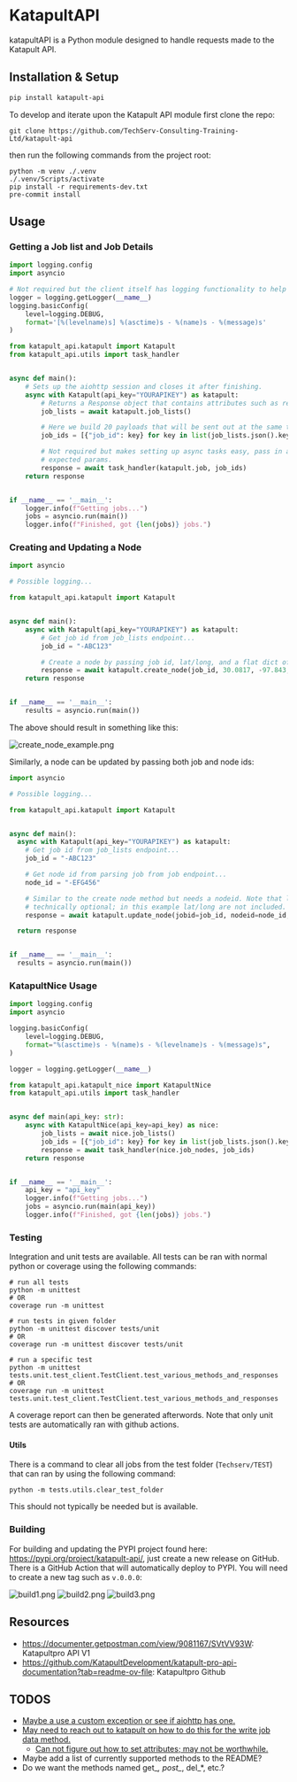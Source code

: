 # KatapultAPI

katapultAPI is a Python module designed to handle requests made to the Katapult API.

## Installation & Setup

```bash
pip install katapult-api
```

To develop and iterate upon the Katapult API module first clone the repo:

```shell
git clone https://github.com/TechServ-Consulting-Training-Ltd/katapult-api
```

then run the following commands from the project root:

```shell
python -m venv ./.venv
./.venv/Scripts/activate
pip install -r requirements-dev.txt
pre-commit install
```

## Usage

[//]: # (todo maybe a usage of this in a mainly sychronous process)

[//]: # (todo probably short explaination to expand below usage)

### Getting a Job list and Job Details

```python
import logging.config
import asyncio

# Not required but the client itself has logging functionality to help track requests.
logger = logging.getLogger(__name__)
logging.basicConfig(
    level=logging.DEBUG,
    format='[%(levelname)s] %(asctime)s - %(name)s - %(message)s'
)

from katapult_api.katapult import Katapult
from katapult_api.utils import task_handler


async def main():
    # Sets up the aiohttp session and closes it after finishing.
    async with Katapult(api_key="YOURAPIKEY") as katapult:
        # Returns a Response object that contains attributes such as return status, content, and even a json() method.
        job_lists = await katapult.job_lists()

        # Here we build 20 payloads that will be sent out at the same time.
        job_ids = [{"job_id": key} for key in list(job_lists.json().keys())[:20]]

        # Not required but makes setting up async tasks easy, pass in a job name and a list of dicts that contain
        # expected params.
        response = await task_handler(katapult.job, job_ids)
    return response


if __name__ == '__main__':
    logger.info(f"Getting jobs...")
    jobs = asyncio.run(main())
    logger.info(f"Finished, got {len(jobs)} jobs.")
```

### Creating and Updating a Node

```python
import asyncio

# Possible logging...

from katapult_api.katapult import Katapult


async def main():
    async with Katapult(api_key="YOURAPIKEY") as katapult:
        # Get job id from job_lists endpoint...
        job_id = "-ABC123"

        # Create a node by passing job id, lat/long, and a flat dict of attributes to write to the node.
        response = await katapult.create_node(job_id, 30.0817, -97.843, {"OID": 123, "my_custom_attr": "howdy partner"})
    return response


if __name__ == '__main__':
    results = asyncio.run(main())
```

The above should result in something like this:

![create_node_example.png](docs/attachments/create_node_example.png)

Similarly, a node can be updated by passing both job and node ids:
```python
import asyncio

# Possible logging...

from katapult_api.katapult import Katapult


async def main():
  async with Katapult(api_key="YOURAPIKEY") as katapult:
    # Get job id from job_lists endpoint...
    job_id = "-ABC123"

    # Get node id from parsing job from job endpoint...
    node_id = "-EFG456"

    # Similar to the create node method but needs a nodeid. Note that lat/long and attributes are
    # technically optional; in this example lat/long are not included.
    response = await katapult.update_node(jobid=job_id, nodeid=node_id, attributes={"my_fav_pokemon": "jigglypuff"})

  return response


if __name__ == '__main__':
  results = asyncio.run(main())
```

### KatapultNice Usage

```python
import logging.config
import asyncio

logging.basicConfig(
    level=logging.DEBUG,
    format="%(asctime)s - %(name)s - %(levelname)s - %(message)s",
)

logger = logging.getLogger(__name__)

from katapult_api.katapult_nice import KatapultNice
from katapult_api.utils import task_handler


async def main(api_key: str):
    async with KatapultNice(api_key=api_key) as nice:
        job_lists = await nice.job_lists()
        job_ids = [{"job_id": key} for key in list(job_lists.json().keys())[:20]]
        response = await task_handler(nice.job_nodes, job_ids)
    return response


if __name__ == '__main__':
    api_key = "api_key"
    logger.info(f"Getting jobs...")
    jobs = asyncio.run(main(api_key))
    logger.info(f"Finished, got {len(jobs)} jobs.")

```

### Testing

Integration and unit tests are available. All tests can be ran with normal python or coverage using the following commands:
```shell
# run all tests
python -m unittest
# OR
coverage run -m unittest

# run tests in given folder
python -m unittest discover tests/unit
# OR
coverage run -m unittest discover tests/unit

# run a specific test
python -m unittest tests.unit.test_client.TestClient.test_various_methods_and_responses
# OR
coverage run -m unittest tests.unit.test_client.TestClient.test_various_methods_and_responses
```
A coverage report can then be generated afterwords. Note that only unit tests are automatically ran with github actions.

#### Utils

There is a command to clear all jobs from the test folder (```Techserv/TEST```) that can ran by using the following
command:
```shell
python -m tests.utils.clear_test_folder
```
This should not typically be needed but is available.

### Building

For building and updating the PYPI project found here: https://pypi.org/project/katapult-api/, just create a new release
on GitHub. There is a GitHub Action that will automatically deploy to PYPI. You will need to create a new tag such as
```v.0.0.0```:

![build1.png](docs/attachments/build1.png)
![build2.png](docs/attachments/build2.png)
![build3.png](docs/attachments/build3.png)


## Resources

- https://documenter.getpostman.com/view/9081167/SVtVV93W: Katapultpro API V1
- https://github.com/KatapultDevelopment/katapult-pro-api-documentation?tab=readme-ov-file: Katapultpro Github

## TODOS
- [Maybe a use a custom exception or see if aiohttp has one.](https://github.com/TechServ-Consulting-Training-Ltd/katapult-api/blob/main/katapult_api/client.py#L86)
- [May need to reach out to katapult on how to do this for the write job data method.](https://github.com/TechServ-Consulting-Training-Ltd/katapult-api/blob/main/tests/integration/test_katapult.py#L115)
  - [Can not figure out how to set attributes; may not be worthwhile.](https://github.com/TechServ-Consulting-Training-Ltd/katapult-api/blob/main/katapult_api/katapult.py#L65)
- Maybe add a list of currently supported methods to the README?
- Do we want the methods named get_*, post_*, del_*, etc.?

